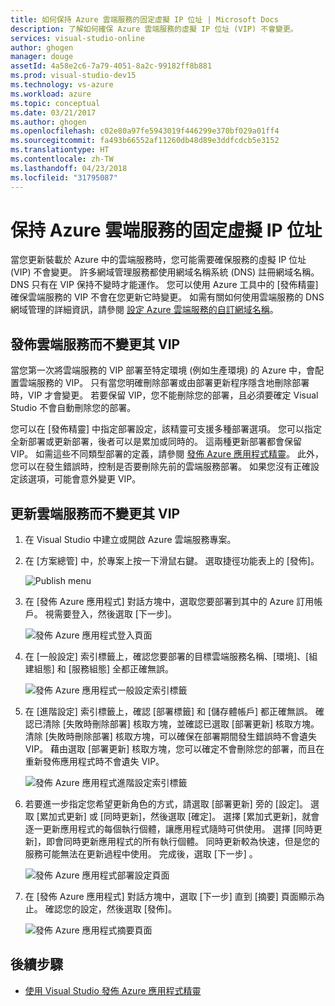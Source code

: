 ```yaml
---
title: 如何保持 Azure 雲端服務的固定虛擬 IP 位址 | Microsoft Docs
description: 了解如何確保 Azure 雲端服務的虛擬 IP 位址 (VIP) 不會變更。
services: visual-studio-online
author: ghogen
manager: douge
assetId: 4a58e2c6-7a79-4051-8a2c-99182ff8b881
ms.prod: visual-studio-dev15
ms.technology: vs-azure
ms.workload: azure
ms.topic: conceptual
ms.date: 03/21/2017
ms.author: ghogen
ms.openlocfilehash: c02e80a97fe5943019f446299e370bf029a01ff4
ms.sourcegitcommit: fa493b66552af11260db48d89e3ddfcdcb5e3152
ms.translationtype: HT
ms.contentlocale: zh-TW
ms.lasthandoff: 04/23/2018
ms.locfileid: "31795087"
---
```

# <a name="retain-a-constant-virtual-ip-address-for-an-azure-cloud-service"></a>保持 Azure 雲端服務的固定虛擬 IP 位址
當您更新裝載於 Azure 中的雲端服務時，您可能需要確保服務的虛擬 IP 位址 (VIP) 不會變更。 許多網域管理服務都使用網域名稱系統 (DNS) 註冊網域名稱。 DNS 只有在 VIP 保持不變時才能運作。 您可以使用 Azure 工具中的 [發佈精靈]  確保雲端服務的 VIP 不會在您更新它時變更。 如需有關如何使用雲端服務的 DNS 網域管理的詳細資訊，請參閱 [設定 Azure 雲端服務的自訂網域名稱](cloud-services/cloud-services-custom-domain-name-portal.md)。

## <a name="publish-a-cloud-service-without-changing-its-vip"></a>發佈雲端服務而不變更其 VIP
當您第一次將雲端服務的 VIP 部署至特定環境 (例如生產環境) 的 Azure 中，會配置雲端服務的 VIP。 只有當您明確刪除部署或由部署更新程序隱含地刪除部署時，VIP 才會變更。 若要保留 VIP，您不能刪除您的部署，且必須要確定 Visual Studio 不會自動刪除您的部署。 

您可以在 [發佈精靈] 中指定部署設定，該精靈可支援多種部署選項。 您可以指定全新部署或更新部署，後者可以是累加或同時的。 這兩種更新部署都會保留 VIP。 如需這些不同類型部署的定義，請參閱 [發佈 Azure 應用程式精靈](vs-azure-tools-publish-azure-application-wizard.md)。 此外，您可以在發生錯誤時，控制是否要刪除先前的雲端服務部署。 如果您沒有正確設定該選項，可能會意外變更 VIP。

## <a name="update-a-cloud-service-without-changing-its-vip"></a>更新雲端服務而不變更其 VIP
1. 在 Visual Studio 中建立或開啟 Azure 雲端服務專案。 

2. 在 [方案總管] 中，於專案上按一下滑鼠右鍵。 選取捷徑功能表上的 [發佈]。

    ![Publish menu](./media/vs-azure-tools-cloud-service-retain-a-constant-virtual-ip-address/solution-explorer-publish-menu.png)

3. 在 [發佈 Azure 應用程式] 對話方塊中，選取您要部署到其中的 Azure 訂用帳戶。 視需要登入，然後選取 [下一步]。

    ![發佈 Azure 應用程式登入頁面](./media/vs-azure-tools-cloud-service-retain-a-constant-virtual-ip-address/azure-publish-signin.png)

4. 在 [一般設定] 索引標籤上，確認您要部署的目標雲端服務名稱、[環境]、[組建組態] 和 [服務組態] 全都正確無誤。

    ![發佈 Azure 應用程式一般設定索引標籤](./media/vs-azure-tools-cloud-service-retain-a-constant-virtual-ip-address/azure-publish-common-settings.png)

5. 在 [進階設定] 索引標籤上，確認 [部署標籤] 和 [儲存體帳戶] 都正確無誤。 確認已清除 [失敗時刪除部署] 核取方塊，並確認已選取 [部署更新] 核取方塊。 清除 [失敗時刪除部署] 核取方塊，可以確保在部署期間發生錯誤時不會遺失 VIP。 藉由選取 [部署更新] 核取方塊，您可以確定不會刪除您的部署，而且在重新發佈應用程式時不會遺失 VIP。 

    ![發佈 Azure 應用程式進階設定索引標籤](./media/vs-azure-tools-cloud-service-retain-a-constant-virtual-ip-address/azure-publish-advanced-settings.png)

6. 若要進一步指定您希望更新角色的方式，請選取 [部署更新] 旁的 [設定]。 選取 [累加式更新] 或 [同時更新]，然後選取 [確定]。 選擇 [累加式更新]，就會逐一更新應用程式的每個執行個體，讓應用程式隨時可供使用。 選擇 [同時更新]，即會同時更新應用程式的所有執行個體。 同時更新較為快速，但是您的服務可能無法在更新過程中使用。 完成後，選取 [下一步] 。

    ![發佈 Azure 應用程式部署設定頁面](./media/vs-azure-tools-cloud-service-retain-a-constant-virtual-ip-address/azure-publish-deployment-update-settings.png)

7. 在 [發佈 Azure 應用程式] 對話方塊中，選取 [下一步] 直到 [摘要] 頁面顯示為止。 確認您的設定，然後選取 [發佈]。
   
    ![發佈 Azure 應用程式摘要頁面](./media/vs-azure-tools-cloud-service-retain-a-constant-virtual-ip-address/azure-publish-summary.png)

## <a name="next-steps"></a>後續步驟
- [使用 Visual Studio 發佈 Azure 應用程式精靈](vs-azure-tools-publish-azure-application-wizard.md)

